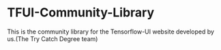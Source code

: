 # TFUI-Community-Library
This is the community library for the Tensorflow-UI website developed by us.(The Try Catch Degree team)

